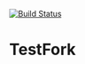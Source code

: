 [![Build Status](https://travis-ci.com/jautrey/TestFork.svg?branch=master)](https://travis-ci.com/jautrey/TestFork)
# TestFork
